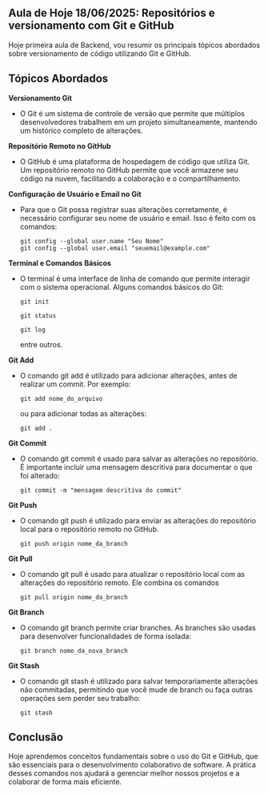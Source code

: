 ## Aula de Hoje 18/06/2025: Repositórios e versionamento com Git e GitHub
Hoje primeira aula de Backend, vou resumir os principais tópicos abordados sobre versionamento de código utilizando Git e GitHub.

## Tópicos Abordados

**Versionamento Git**
- O Git é um sistema de controle de versão que permite que múltiplos desenvolvedores trabalhem em um projeto simultaneamente, mantendo um histórico completo de alterações.

**Repositório Remoto no GitHub**
- O GitHub é uma plataforma de hospedagem de código que utiliza Git. Um repositório remoto no GitHub permite que você armazene seu código na nuvem, facilitando a colaboração e o compartilhamento.

**Configuração de Usuário e Email no Git**
- Para que o Git possa registrar suas alterações corretamente, é necessário configurar seu nome de usuário e email. Isso é feito com os comandos:
  ```
  git config --global user.name "Seu Nome"
  git config --global user.email "seuemail@example.com"
  ```

**Terminal e Comandos Básicos**
- O terminal é uma interface de linha de comando que permite interagir com o sistema operacional. Alguns comandos básicos do Git:
  ```
  git init
  ```

  ```
  git status
  ```

  ```
  git log
  ```
  entre outros.

**Git Add**
- O comando git add é utilizado para adicionar alterações, antes de realizar um commit. Por exemplo: 
  ```
  git add nome_do_arquivo
  ```
  ou para adicionar todas as alterações:
  ```
  git add .
  ```

**Git Commit**
- O comando git commit é usado para salvar as alterações no repositório. É importante incluir uma mensagem descritiva para documentar o que foi alterado:
  ```
  git commit -m "mensagem descritiva do commit"
  ```

**Git Push**
- O comando git push é utilizado para enviar as alterações do repositório local para o repositório remoto no GitHub. 
  ```
  git push origin nome_da_branch
  ```

**Git Pull**
- O comando git pull é usado para atualizar o repositório local com as alterações do repositório remoto. Ele combina os comandos 
  ```
  git pull origin nome_da_branch
  ```

**Git Branch**
- O comando git branch permite criar branches. As branches são usadas para desenvolver funcionalidades de forma isolada:
  ```
  git branch nome_da_nova_branch
  ```

**Git Stash**
- O comando git stash é utilizado para salvar temporariamente alterações não commitadas, permitindo que você mude de branch ou faça outras operações sem perder seu trabalho:
  ```
  git stash
  ```

## Conclusão

Hoje aprendemos conceitos fundamentais sobre o uso do Git e GitHub, que são essenciais para o desenvolvimento colaborativo de software. A prática desses comandos nos ajudará a gerenciar melhor nossos projetos e a colaborar de forma mais eficiente.
